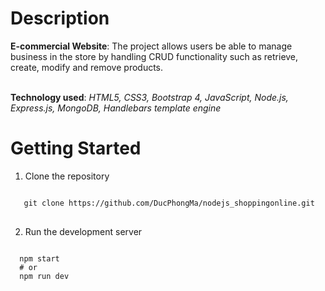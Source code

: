 <h1>Description</h1>
<b>E-commercial Website</b>: The project allows users be able to manage business in the store by handling CRUD functionality such as retrieve, create, modify and remove products.<br /><br />

<b>Technology used</b>: <i>HTML5, CSS3, Bootstrap 4, JavaScript, Node.js, Express.js, MongoDB, Handlebars template engine</i>
<h1>Getting Started</h1>

1. Clone the repository
<pre>
<code>
   git clone https://github.com/DucPhongMa/nodejs_shoppingonline.git
</code>
</pre>
      

2. Run the development server
<pre>
<code>
  npm start
  # or
  npm run dev
</code>
</pre>
      
